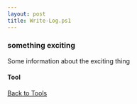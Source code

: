 ```yaml
---
layout: post
title: Write-Log.ps1
---
```


### something exciting

Some information about the exciting thing

#### Tool

<script async src="https://gist-it.appspot.com/github.com/BanterBoy/scripts-blog/blob/master/PowerShell/tools/Write-Log.ps1"></script>

<a href="/menu/_pages/tools.html">Back to Tools</a>
